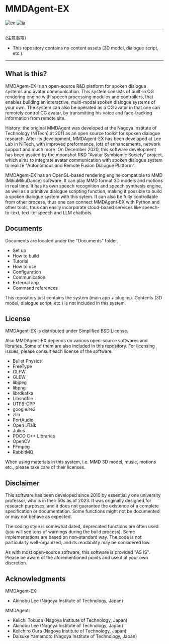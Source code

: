 # MMDAgent-EX

[![en](https://img.shields.io/badge/lang-en-red.svg)](https://github.com/mmd-agent/MMDAgent-EX/blob/main/README.md)
[![ja](https://img.shields.io/badge/lang-ja-blue.svg)](https://github.com/mmd-agent/MMDAgent-EX/blob/main/README.ja.md)

---

(注意事項)

- This repository contains no content assets (3D model, dialogue script, etc.).

---

## What is this?

MMDAgent-EX is an open-source R&D platform for spoken dialogue systems and avatar communication.  This system consists of built-in CG rendering engine with speech processing modules and controllers, that enables building an interactive, multi-modal spoken dialogue systems of your own. The system can also be operated as a CG avatar in that one can remotely control CG avatar, by transmitting his voice and face-tracking information from remote site.

History: the original MMDAgent was developed at the Nagoya Institute of Technology (NITech) at 2011 as an open source toolkit for spoken dialogue research. After its development, MMDAgent-EX has been developed at Lee Lab in NITech, with improved preformance, lots of enhancements, network support and much more. On December 2020, this software development has been assited by the moonshot R&D "Avatar Symbiomic Society" project, which aims to integrate avatar communication with spoken dialogue system to realize "Autonomous and Remote Fusion Dialogue Platform".

MMDAgent-EX has an OpenGL-based rendering engine compatible to MMD (MikuMikuDance) software.  It can play MMD format 3D models and motions in real time.  It has its own speech recognition and speech synthesis engine, as well as a primitive dialogue scripting function, making it possible to build a spoken dialogue system with this sytem.  It can also be fully controllable from other process, thus one can connect MMDAgent-EX with Python and other tools, thus can easily incorporate cloud-based services like speech-to-text, text-to-speech and LLM chatbots.

## Documents

Documents are located under the "Documents" folder.

- Set up
- How to build
- Tutorial
- How to use
- Configuration
- Communication
- External app
- Command references

This repository just contains the system (main app + plugins).  Contents (3D model, dialogue script, etc.) is not included in this system.

## License

MMDAgent-EX is distributed under Simplified BSD License.

Also MMDAgent-EX depends on various open-source softwares and libraries. Some of them are also included in this repository.  For licensing issues, please consult each license of the software:

- Bullet Physics
- FreeType
- GLFW
- GLEW
- libjpeg
- libpng
- librdkafka
- Libsndfile
- UTF8-CPP
- google/re2
- zlib
- PortAudio
- Open JTalk
- Julius
- POCO C++ Libraries
- OpenCV
- FFmpeg
- RabbitMQ

When using materials in this system, i.e. MMD 3D model, music, motions etc., please take care of their licenses.

## Disclaimer

This software has been developed since 2010 by essentially one university professor, who is in their 50s as of 2023. It was originally designed for research purposes, and it does not guarantee the existence of a complete specification or documentation. Some functions might not be documented or may not behave as expected.

The coding style is somewhat dated, deprecated functions are often used (you will see tons of warnings during the build process). Some implementations are based on non-standard way.  The code is not particularly well-organized, and its readability may be considered low.

As with most open-source software, this software is provided "AS IS". Please be aware of the aforementioned points and use it at your own discretion.

## Acknowledgments

MMDAgent-EX:

- Akinobu Lee (Nagoya Institute of Technology, Japan)

MMDAgent:

- Keiichi Tokuda (Nagoya Institute of Technology, Japan)
- Akinobu Lee (Nagoya Institute of Technology, Japan)
- Keiichiro Oura (Nagoya Institute of Technology, Japan)
- Daisuke Yamamoto (Nagoya Institute of Technology, Japan)

